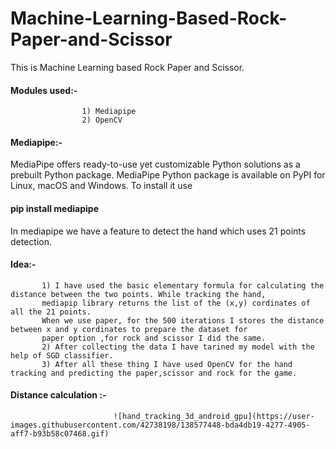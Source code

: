 # Machine-Learning-Based-Rock-Paper-and-Scissor

This is Machine Learning based Rock Paper and Scissor.

#### Modules used:-
                    1) Mediapipe
                    2) OpenCV
                    
#### Mediapipe:-
MediaPipe offers ready-to-use yet customizable Python solutions as a prebuilt Python package. MediaPipe Python package is available on PyPI for Linux, macOS and Windows.
To install it use 
#### pip install mediapipe

In mediapipe we have a feature to detect the hand which uses 21 points detection. 

#### Idea:-
           1) I have used the basic elementary formula for calculating the distance between the two points. While tracking the hand, 
           mediapip library returns the list of the (x,y) cordinates of all the 21 points. 
           When we use paper, for the 500 iterations I stores the distance between x and y cordinates to prepare the dataset for
           paper option ,for rock and scissor I did the same.
           2) After collecting the data I have tarined my model with the help of SGD classifier.
           3) After all these thing I have used OpenCV for the hand tracking and predicting the paper,scissor and rock for the game.
           
#### Distance calculation :-
                            
                           ![hand_tracking_3d_android_gpu](https://user-images.githubusercontent.com/42738198/138577448-bda4db19-4277-4905-aff7-b93b58c07468.gif)
